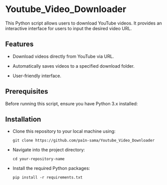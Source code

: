 # Youtube_Video_Downloader
This Python script allows users to download YouTube videos. It provides an interactive interface for users to input the desired video URL.
## Features
- Download videos directly from YouTube via URL.

- Automatically saves videos to a specified download folder.

- User-friendly interface.

## Prerequisites
Before running this script, ensure you have Python 3.x installed:

## Installation
- Clone this repository to your local machine using:

      git clone https://github.com/pa1n-sama/Youtube_Video_Downloader

- Navigate into the project directory:

      cd your-repository-name

- Install the required Python packages:

      pip install -r requirements.txt
